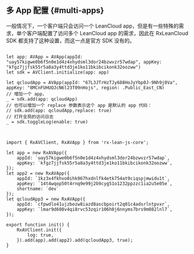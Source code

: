 ## <a name="multi-apps"></a> 多 App 配置 {#multi-apps} 
一般情况下，一个客户端只会访问一个 LeanCloud app，但是有一些特殊的需求，单个客户端配置了访问多个 LeanCloud app 的需求，因此在 RxLeanCloud SDK 都支持了这种设置，而这一点是官方 SDK 没有的。


<pre><code class="swift">
let app: AVApp = AVApp(appId: "uay57kigwe0b6f5n0e1d4z4xhydsml3dor24bzwvzr57wdap", appKey: "kfgz7jjfsk55r5a8a3y4ttd3je1ko11bkibcikonk32oozww")
let sdk = AVClient.initialize(app: app)

let qcloudApp = AVApp(appId: "67L3JTrHzTJy688HoJyYbp0J-9Nh9j0Va", appKey: "8MCnFUHUOJcN6l23T09nHojs", region: .Public_East_CN)
// 增加一个 app，
_ = sdk.add(app: qcloudApp)
// 也可以增加一个 replace 参数表示这个 app 是默认的 app 代码：
// sdk.add(app: qcloudApp,replace: true)
// 打开全局的访问日志
_ = sdk.toggleLog(enable: true)

</code></pre>

<pre><code class="ts">
import { RxAVClient, RxAVApp } from 'rx-lean-js-core';

let app = new RxAVApp({
    appId: `uay57kigwe0b6f5n0e1d4z4xhydsml3dor24bzwvzr57wdap`,
    appKey: `kfgz7jjfsk55r5a8a3y4ttd3je1ko11bkibcikonk32oozww`,
});
let app2 = new RxAVApp({
    appId: `1kz3x4fkhvo0ihk967hxdnlfk4etk754at9ciqspjmwidu1t`,
    appKey: `14t4wqop50t4rnq9e99j2b9cyg51o1232ppzzc1ia2u5e05e`,
    shortname: `dev`
});
let qcloudApp3 = new RxAVApp({
    appId: `cfpwdlo41ujzbozw8iazd8ascbpoirt2q01c4adsrlntpvxr`,
    appKey: `lmar9d608v4qi8rvc53zqir106h0j6nnyms7brs9m082lnl7`,
});

export function init() {
    RxAVClient.init({
        log: true,
    }).add(app).add(app2).add(qcloudApp3, true);
}


</code></pre>